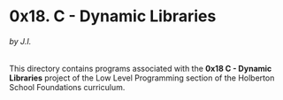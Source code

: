 <h1>0x18. C - Dynamic Libraries</h1>
<h6>by J.I.</h6>

This directory contains programs associated with the <strong>0x18 C - Dynamic Libraries</strong> project of the Low Level Programming section of the Holberton School Foundations curriculum.